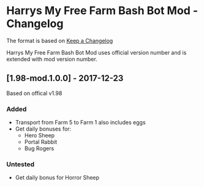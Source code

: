 # Harrys My Free Farm Bash Bot Mod - Changelog

The format is based on [Keep a Changelog](http://keepachangelog.com/en/1.0.0/)

Harrys My Free Farm Bash Bot Mod uses official version number and is extended with mod version number.

## [1.98-mod.1.0.0] - 2017-12-23

Based on offical v1.98

### Added

- Transport from Farm 5 to Farm 1 also includes eggs
- Get daily bonuses for:
  - Hero Sheep
  - Portal Rabbit
  - Bug Rogers

### Untested

- Get daily bonus for Horror Sheep
